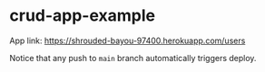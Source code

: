 # crud-app-example

App link: https://shrouded-bayou-97400.herokuapp.com/users

Notice that any push to `main` branch automatically triggers deploy.
